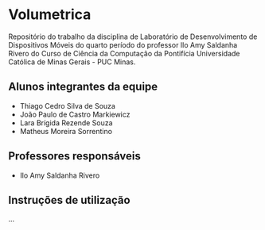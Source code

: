 # Volumetrica

Repositório do trabalho da disciplina de Laboratório de Desenvolvimento de Dispositivos Móveis do quarto período do professor Ilo Amy Saldanha Rivero do Curso de Ciência da Computação da Pontifícia Universidade Católica de Minas Gerais - PUC Minas.

## Alunos integrantes da equipe

* Thiago Cedro Silva de Souza
* João Paulo de Castro Markiewicz
* Lara Brígida Rezende Souza
* Matheus Moreira Sorrentino

## Professores responsáveis

* Ilo Amy Saldanha Rivero

## Instruções de utilização

...

